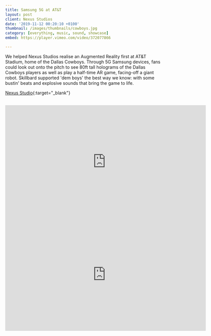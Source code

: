 ```yaml
---
title: Samsung 5G at AT&T
layout: post
client: Nexus Studios
date: '2019-11-12 00:20:10 +0100'
thumbnail: /images/thumbnails/cowboys.jpg
category: [everything, music, sound, showcase]
embed: https://player.vimeo.com/video/372077866

---
```


We helped Nexus Studios realise an Augmented Reality first at AT&T Stadium, home of the Dallas Cowboys. Through 5G Samsung devices, fans could look out onto the pitch to see 80ft tall holograms of the Dallas Cowboys players as well as play a half-time AR game, facing-off a giant robot. Skillbard supported 'dem boys' the best way we know: with some bustin' beats and explosive sounds that bring the game to life.

[Nexus Studio](https://nexusstudios.com/work/samsung-ar/){:target="_blank"}  

<br>
<iframe width="640" height="360" src="https://www.youtube.com/embed/y8LL61liMAM" frameborder="0" allow="accelerometer; autoplay; encrypted-media; gyroscope; picture-in-picture" allowfullscreen></iframe>

<iframe width="640" height="360" src="https://www.youtube.com/embed/Dq_-ESeMLnE" frameborder="0" allow="accelerometer; autoplay; encrypted-media; gyroscope; picture-in-picture" allowfullscreen></iframe>